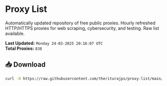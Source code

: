 # Proxy List

Automatically updated repository of free public proxies. Hourly refreshed HTTP/HTTPS proxies for web scraping, cybersecurity, and testing. Raw list available.

**Last Updated:** `Monday 24-03-2025 20:16:07 UTC`  
**Total Proxies:** `838`

## 📥 Download
```bash
curl -O https://raw.githubusercontent.com/theriturajps/proxy-list/main/proxies.txt
